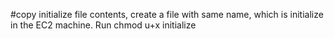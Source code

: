 #copy initialize file contents, create a file with same name, which is initialize in the EC2 machine. Run chmod u+x initialize
